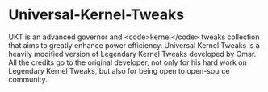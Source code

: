 # Universal-Kernel-Tweaks
UKT is an advanced governor and &lt;code>kernel&lt;/code> tweaks collection that aims to greatly enhance power efficiency. Universal Kernel Tweaks is a heavily modified version of Legendary Kernel Tweaks developed by Omar. All the credits go to the original developer, not only for his hard work on Legendary Kernel Tweaks, but also for being open to open-source community.
